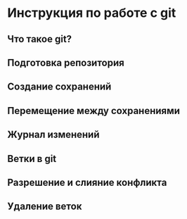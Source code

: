 # Инструкция по работе с git
## Что такое git?
## Подготовка репозитория
## Создание сохранений 
## Перемещение между сохранениями
## Журнал изменений
## Ветки в git
## Разрешение и слияние конфликта
## Удаление веток